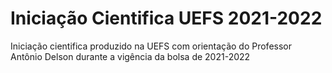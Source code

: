 # Iniciação Cientifica UEFS 2021-2022
Iniciação cientifica produzido na UEFS com orientação do Professor Antônio Delson durante a vigência da bolsa de 2021-2022
